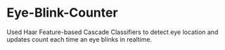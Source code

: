 # Eye-Blink-Counter
Used Haar Feature-based Cascade Classifiers to detect eye location and updates count each time an eye blinks in realtime. 
